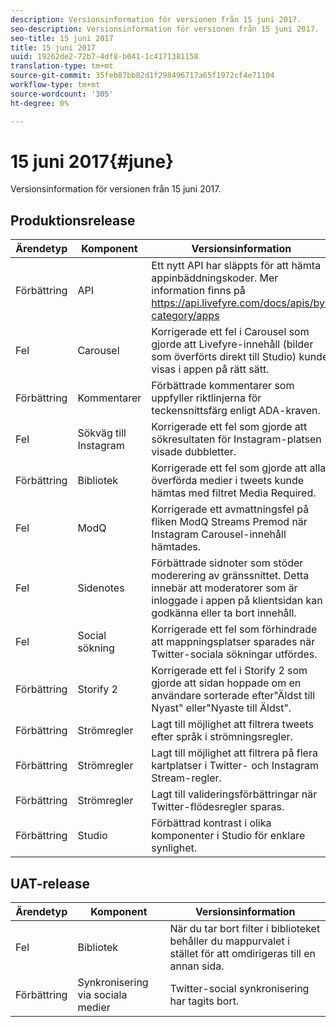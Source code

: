 ```yaml
---
description: Versionsinformation för versionen från 15 juni 2017.
seo-description: Versionsinformation för versionen från 15 juni 2017.
seo-title: 15 juni 2017
title: 15 juni 2017
uuid: 19262de2-72b7-4df8-b041-1c4171381158
translation-type: tm+mt
source-git-commit: 35feb87bb82d1f298496717a65f1972cf4e71104
workflow-type: tm+mt
source-wordcount: '305'
ht-degree: 0%

---
```



# 15 juni 2017{#june}

Versionsinformation för versionen från 15 juni 2017.

## Produktionsrelease

| **Ärendetyp** | **Komponent** | **Versionsinformation** |
|---|---|---|
| Förbättring | API | Ett nytt API har släppts för att hämta appinbäddningskoder. Mer information finns på https://api.livefyre.com/docs/apis/by-category/apps |
| Fel | Carousel | Korrigerade ett fel i Carousel som gjorde att Livefyre-innehåll (bilder som överförts direkt till Studio) kunde visas i appen på rätt sätt. |
| Förbättring | Kommentarer | Förbättrade kommentarer som uppfyller riktlinjerna för teckensnittsfärg enligt ADA-kraven. |
| Fel | Sökväg till Instagram | Korrigerade ett fel som gjorde att sökresultaten för Instagram-platsen visade dubbletter. |
| Förbättring | Bibliotek | Korrigerade ett fel som gjorde att alla överförda medier i tweets kunde hämtas med filtret Media Required. |
| Fel | ModQ | Korrigerade ett avmattningsfel på fliken ModQ Streams Premod när Instagram Carousel-innehåll hämtades. |
| Fel | Sidenotes | Förbättrade sidnoter som stöder moderering av gränssnittet. Detta innebär att moderatorer som är inloggade i appen på klientsidan kan godkänna eller ta bort innehåll. |
| Fel | Social sökning | Korrigerade ett fel som förhindrade att mappningsplatser sparades när Twitter-sociala sökningar utfördes. |
| Förbättring | Storify 2 | Korrigerade ett fel i Storify 2 som gjorde att sidan hoppade om en användare sorterade efter&quot;Äldst till Nyast&quot; eller&quot;Nyaste till Äldst&quot;. |
| Förbättring | Strömregler | Lagt till möjlighet att filtrera tweets efter språk i strömningsregler. |
| Förbättring | Strömregler | Lagt till möjlighet att filtrera på flera kartplatser i Twitter- och Instagram Stream-regler. |
| Förbättring | Strömregler | Lagt till valideringsförbättringar när Twitter-flödesregler sparas. |
| Förbättring | Studio | Förbättrad kontrast i olika komponenter i Studio för enklare synlighet. |

## UAT-release

| **Ärendetyp** | **Komponent** | **Versionsinformation** |
|---|---|---|
| Fel | Bibliotek | När du tar bort filter i biblioteket behåller du mappurvalet i stället för att omdirigeras till en annan sida. |
| Förbättring | Synkronisering via sociala medier | Twitter-social synkronisering har tagits bort. |

